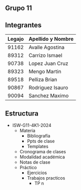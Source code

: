 ## Grupo 11

## Integrantes
| Legajo | Apellido y Nombre   |
|--------|---------------------|
| 91162  | Avalle Agostina     |
| 89312  | Carrizo Ismael      |
| 90738  | Lopez Juan Cruz     |
| 89323  | Mengo Martin        |
| 89518  | Pelliza Brian       |
| 90867  | Rodriguez Isauro    |
| 90094  | Sanchez Maximo      |

## Estructura
- ISW-G11-4K1-2024
    - Materia
        - Bibliografía
        - Ppts de clase
        - Templates
    - Cronograma de clases
    - Modalidad académica
    - Notas de clase
    - Práctico
        - Ejercicios
        - Trabajos practicos
            - TP n